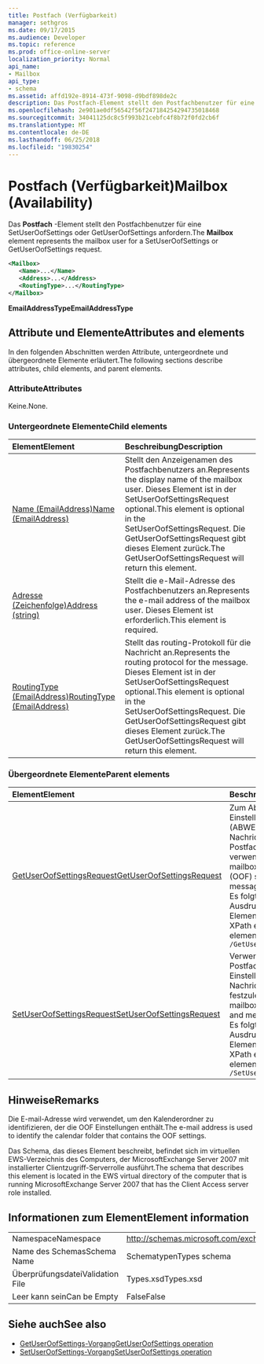 ```yaml
---
title: Postfach (Verfügbarkeit)
manager: sethgros
ms.date: 09/17/2015
ms.audience: Developer
ms.topic: reference
ms.prod: office-online-server
localization_priority: Normal
api_name:
- Mailbox
api_type:
- schema
ms.assetid: affd192e-8914-473f-9098-d9bdf898de2c
description: Das Postfach-Element stellt den Postfachbenutzer für eine SetUserOofSettings oder GetUserOofSettings anfordern.
ms.openlocfilehash: 2e901ae0df56542f56f247184254294735018468
ms.sourcegitcommit: 34041125dc8c5f993b21cebfc4f8b72f0fd2cb6f
ms.translationtype: MT
ms.contentlocale: de-DE
ms.lasthandoff: 06/25/2018
ms.locfileid: "19830254"
---
```

# <a name="mailbox-availability"></a><span data-ttu-id="f869f-103">Postfach (Verfügbarkeit)</span><span class="sxs-lookup"><span data-stu-id="f869f-103">Mailbox (Availability)</span></span>

<span data-ttu-id="f869f-104">Das **Postfach** -Element stellt den Postfachbenutzer für eine SetUserOofSettings oder GetUserOofSettings anfordern.</span><span class="sxs-lookup"><span data-stu-id="f869f-104">The **Mailbox** element represents the mailbox user for a SetUserOofSettings or GetUserOofSettings request.</span></span> 
  
```xml
<Mailbox>
   <Name>...</Name>
   <Address>...</Address>
   <RoutingType>...</RoutingType>
</Mailbox>
```

<span data-ttu-id="f869f-105">**EmailAddressType**</span><span class="sxs-lookup"><span data-stu-id="f869f-105">**EmailAddressType**</span></span>

## <a name="attributes-and-elements"></a><span data-ttu-id="f869f-106">Attribute und Elemente</span><span class="sxs-lookup"><span data-stu-id="f869f-106">Attributes and elements</span></span>

<span data-ttu-id="f869f-107">In den folgenden Abschnitten werden Attribute, untergeordnete und übergeordnete Elemente erläutert.</span><span class="sxs-lookup"><span data-stu-id="f869f-107">The following sections describe attributes, child elements, and parent elements.</span></span>
  
### <a name="attributes"></a><span data-ttu-id="f869f-108">Attribute</span><span class="sxs-lookup"><span data-stu-id="f869f-108">Attributes</span></span>

<span data-ttu-id="f869f-109">Keine.</span><span class="sxs-lookup"><span data-stu-id="f869f-109">None.</span></span>
  
### <a name="child-elements"></a><span data-ttu-id="f869f-110">Untergeordnete Elemente</span><span class="sxs-lookup"><span data-stu-id="f869f-110">Child elements</span></span>

|<span data-ttu-id="f869f-111">**Element**</span><span class="sxs-lookup"><span data-stu-id="f869f-111">**Element**</span></span>|<span data-ttu-id="f869f-112">**Beschreibung**</span><span class="sxs-lookup"><span data-stu-id="f869f-112">**Description**</span></span>|
|:-----|:-----|
|[<span data-ttu-id="f869f-113">Name (EmailAddress)</span><span class="sxs-lookup"><span data-stu-id="f869f-113">Name (EmailAddress)</span></span>](name-emailaddress.md) <br/> |<span data-ttu-id="f869f-114">Stellt den Anzeigenamen des Postfachbenutzers an.</span><span class="sxs-lookup"><span data-stu-id="f869f-114">Represents the display name of the mailbox user.</span></span> <span data-ttu-id="f869f-115">Dieses Element ist in der SetUserOofSettingsRequest optional.</span><span class="sxs-lookup"><span data-stu-id="f869f-115">This element is optional in the SetUserOofSettingsRequest.</span></span> <span data-ttu-id="f869f-116">Die GetUserOofSettingsRequest gibt dieses Element zurück.</span><span class="sxs-lookup"><span data-stu-id="f869f-116">The GetUserOofSettingsRequest will return this element.</span></span>  <br/> |
|[<span data-ttu-id="f869f-117">Adresse (Zeichenfolge)</span><span class="sxs-lookup"><span data-stu-id="f869f-117">Address (string)</span></span>](address-string.md) <br/> |<span data-ttu-id="f869f-118">Stellt die e-Mail-Adresse des Postfachbenutzers an.</span><span class="sxs-lookup"><span data-stu-id="f869f-118">Represents the e-mail address of the mailbox user.</span></span> <span data-ttu-id="f869f-119">Dieses Element ist erforderlich.</span><span class="sxs-lookup"><span data-stu-id="f869f-119">This element is required.</span></span>  <br/> |
|[<span data-ttu-id="f869f-120">RoutingType (EmailAddress)</span><span class="sxs-lookup"><span data-stu-id="f869f-120">RoutingType (EmailAddress)</span></span>](routingtype-emailaddress.md) <br/> |<span data-ttu-id="f869f-121">Stellt das routing-Protokoll für die Nachricht an.</span><span class="sxs-lookup"><span data-stu-id="f869f-121">Represents the routing protocol for the message.</span></span> <span data-ttu-id="f869f-122">Dieses Element ist in der SetUserOofSettingsRequest optional.</span><span class="sxs-lookup"><span data-stu-id="f869f-122">This element is optional in the SetUserOofSettingsRequest.</span></span> <span data-ttu-id="f869f-123">Die GetUserOofSettingsRequest gibt dieses Element zurück.</span><span class="sxs-lookup"><span data-stu-id="f869f-123">The GetUserOofSettingsRequest will return this element.</span></span>  <br/> |
   
### <a name="parent-elements"></a><span data-ttu-id="f869f-124">Übergeordnete Elemente</span><span class="sxs-lookup"><span data-stu-id="f869f-124">Parent elements</span></span>

|<span data-ttu-id="f869f-125">**Element**</span><span class="sxs-lookup"><span data-stu-id="f869f-125">**Element**</span></span>|<span data-ttu-id="f869f-126">**Beschreibung**</span><span class="sxs-lookup"><span data-stu-id="f869f-126">**Description**</span></span>|
|:-----|:-----|
|[<span data-ttu-id="f869f-127">GetUserOofSettingsRequest</span><span class="sxs-lookup"><span data-stu-id="f869f-127">GetUserOofSettingsRequest</span></span>](getuseroofsettingsrequest.md) <br/> |<span data-ttu-id="f869f-128">Zum Abrufen von Einstellungen von Office (ABWESEND) und Nachrichten eines Postfachbenutzers verwendet.</span><span class="sxs-lookup"><span data-stu-id="f869f-128">Used to get a mailbox user's Out of Office (OOF) settings and messages.</span></span>  <br/> <span data-ttu-id="f869f-129">Es folgt der XPath-Ausdruck, der dieses Element:</span><span class="sxs-lookup"><span data-stu-id="f869f-129">The following is the XPath expression to this element:</span></span>  <br/>  `/GetUserOofSettingsRequest` <br/> |
|[<span data-ttu-id="f869f-130">SetUserOofSettingsRequest</span><span class="sxs-lookup"><span data-stu-id="f869f-130">SetUserOofSettingsRequest</span></span>](setuseroofsettingsrequest.md) <br/> |<span data-ttu-id="f869f-131">Verwendet, um eines Postfachbenutzers OOF Einstellungen und Nachrichten festzulegen.</span><span class="sxs-lookup"><span data-stu-id="f869f-131">Used to set a mailbox user's OOF settings and messages.</span></span>  <br/> <span data-ttu-id="f869f-132">Es folgt der XPath-Ausdruck, der dieses Element:</span><span class="sxs-lookup"><span data-stu-id="f869f-132">The following is the XPath expression to this element:</span></span>  <br/>  `/SetUserOofSettingsRequest` <br/> |
   
## <a name="remarks"></a><span data-ttu-id="f869f-133">Hinweise</span><span class="sxs-lookup"><span data-stu-id="f869f-133">Remarks</span></span>

<span data-ttu-id="f869f-134">Die E-mail-Adresse wird verwendet, um den Kalenderordner zu identifizieren, der die OOF Einstellungen enthält.</span><span class="sxs-lookup"><span data-stu-id="f869f-134">The e-mail address is used to identify the calendar folder that contains the OOF settings.</span></span> 
  
<span data-ttu-id="f869f-135">Das Schema, das dieses Element beschreibt, befindet sich im virtuellen EWS-Verzeichnis des Computers, der MicrosoftExchange Server 2007 mit installierter Clientzugriff-Serverrolle ausführt.</span><span class="sxs-lookup"><span data-stu-id="f869f-135">The schema that describes this element is located in the EWS virtual directory of the computer that is running MicrosoftExchange Server 2007 that has the Client Access server role installed.</span></span>
  
## <a name="element-information"></a><span data-ttu-id="f869f-136">Informationen zum Element</span><span class="sxs-lookup"><span data-stu-id="f869f-136">Element information</span></span>

|||
|:-----|:-----|
|<span data-ttu-id="f869f-137">Namespace</span><span class="sxs-lookup"><span data-stu-id="f869f-137">Namespace</span></span>  <br/> |http://schemas.microsoft.com/exchange/services/2006/types  <br/> |
|<span data-ttu-id="f869f-138">Name des Schemas</span><span class="sxs-lookup"><span data-stu-id="f869f-138">Schema Name</span></span>  <br/> |<span data-ttu-id="f869f-139">Schematypen</span><span class="sxs-lookup"><span data-stu-id="f869f-139">Types schema</span></span>  <br/> |
|<span data-ttu-id="f869f-140">Überprüfungsdatei</span><span class="sxs-lookup"><span data-stu-id="f869f-140">Validation File</span></span>  <br/> |<span data-ttu-id="f869f-141">Types.xsd</span><span class="sxs-lookup"><span data-stu-id="f869f-141">Types.xsd</span></span>  <br/> |
|<span data-ttu-id="f869f-142">Leer kann sein</span><span class="sxs-lookup"><span data-stu-id="f869f-142">Can be Empty</span></span>  <br/> |<span data-ttu-id="f869f-143">False</span><span class="sxs-lookup"><span data-stu-id="f869f-143">False</span></span>  <br/> |
   
## <a name="see-also"></a><span data-ttu-id="f869f-144">Siehe auch</span><span class="sxs-lookup"><span data-stu-id="f869f-144">See also</span></span>

- [<span data-ttu-id="f869f-145">GetUserOofSettings-Vorgang</span><span class="sxs-lookup"><span data-stu-id="f869f-145">GetUserOofSettings operation</span></span>](getuseroofsettings-operation.md)
- [<span data-ttu-id="f869f-146">SetUserOofSettings-Vorgang</span><span class="sxs-lookup"><span data-stu-id="f869f-146">SetUserOofSettings operation</span></span>](setuseroofsettings-operation.md)

